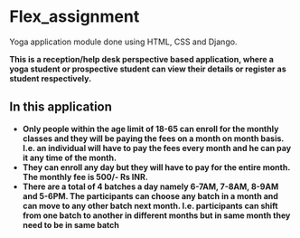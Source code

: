 # Flex_assignment
Yoga application module done using HTML, CSS and Django.
 
**This is a reception/help desk perspective based application, where a yoga student or prospective student can view their details or register as student respectively.**
 
 ## In this application
* **Only people within the age limit of 18-65 can enroll for the monthly classes and they will
be paying the fees on a month on month basis. I.e. an individual will have to pay the fees
every month and he can pay it any time of the month.**
* **They can enroll any day but they will have to pay for the entire month. The monthly fee is
500/- Rs INR.**
* **There are a total of 4 batches a day namely 6-7AM, 7-8AM, 8-9AM and 5-6PM. The
participants can choose any batch in a month and can move to any other batch next
month. I.e. participants can shift from one batch to another in different months but in
same month they need to be in same batch**
